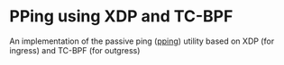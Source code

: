# PPing using XDP and TC-BPF
An implementation of the passive ping ([pping](https://github.com/pollere/pping)) utility based on XDP (for ingress) and TC-BPF (for outgress)